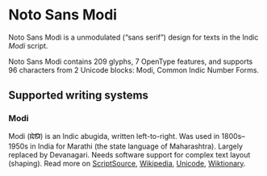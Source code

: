 
# Noto Sans Modi

Noto Sans Modi is a unmodulated (“sans serif”) design for texts in the Indic _Modi_ script. 

Noto Sans Modi contains 209 glyphs, 7 OpenType features, and supports 96 characters from 2 Unicode blocks: Modi, Common Indic Number Forms.


## Supported writing systems


### Modi

Modi (𑘦𑘻𑘚𑘲) is an Indic abugida, written left-to-right. Was used in 1800s–1950s in India for Marathi (the state language of Maharashtra). Largely replaced by Devanagari. Needs software support for complex text layout (shaping). Read more on [ScriptSource](https://scriptsource.org/scr/Modi), [Wikipedia](https://en.wikipedia.org/wiki/ISO_15924:Modi), [Unicode](https://www.unicode.org/versions/Unicode13.0.0/ch15.pdf#G80897), [Wiktionary](https://en.wiktionary.org/wiki/Category:Modi_script).

